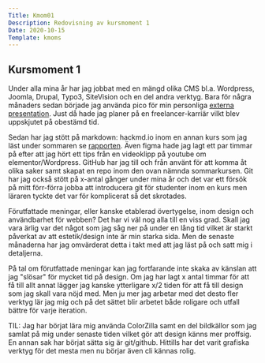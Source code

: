 ```yaml
---
Title: Kmom01
Description: Redovisning av kursmoment 1
Date: 2020-10-15
Template: kmoms
---
```


## Kursmoment 1

Under alla mina år har jag jobbat med en mängd olika CMS bl.a. Wordpress, Joomla, Drupal, Typo3, SiteVision och en del andra verktyg. Bara för några månaders sedan började jag använda pico för min personliga <a href="https://046.one" target="_blank">externa presentation</a>. Just då hade jag planer på en freelancer-karriär vilkt blev uppskjutet på obestämd tid.

Sedan har jag stött på markdown: hackmd.io inom en annan kurs som jag läst under sommaren se [rapporten](https://hackmd.io/@nc222fz/H1HbqfWJD). Även figma hade jag lagt ett par timmar på efter att jag hört ett tips från en videoklipp på youtube om elementor/Wordpress. GitHub har jag till och från använt för att komma åt olika saker samt skapat en repo inom den ovan nämnda sommarkursen. Git har jag också stött på x-antal gånger under mina år och det var ett försök på mitt förr-förra jobba att introducera git för studenter inom en kurs men läraren tyckte det var för komplicerat så det skrotades.

Förutfattade meningar, eller kanske etablerad övertygelse, inom design och användbarhet för webben? Det har vi väl nog alla till en viss grad. Skall jag vara ärlig var det något som jag såg ner på under en lång tid vilket är starkt påverkat av att estetik/design inte är min starka sida. Men de senaste månaderna har jag omvärderat detta i takt med att jag läst på och satt mig i detaljerna.

På tal om förutfattade meningar kan jag fortfarande inte skaka av känslan att jag "slösar" för mycket tid på design.
Om jag har lagt x antal timmar för att få till allt annat lägger jag kanske ytterligare x/2 tiden för att få till design som jag skall vara nöjd med.
Men ju mer jag arbetar med det desto fler verktyg lär jag mig och på det sättet blir arbetet både roligare och utfall bättre för varje iteration.

TIL: Jag har börjat lära mig använda ColorZilla samt en del bildkällor som jag samlat på mig under senaste tiden vilket gör att design känns mer proffsig.
En annan sak har börjat sätta sig är git/github. Hittills har det varit grafiska verktyg för det mesta men nu börjar även cli kännas rolig.
